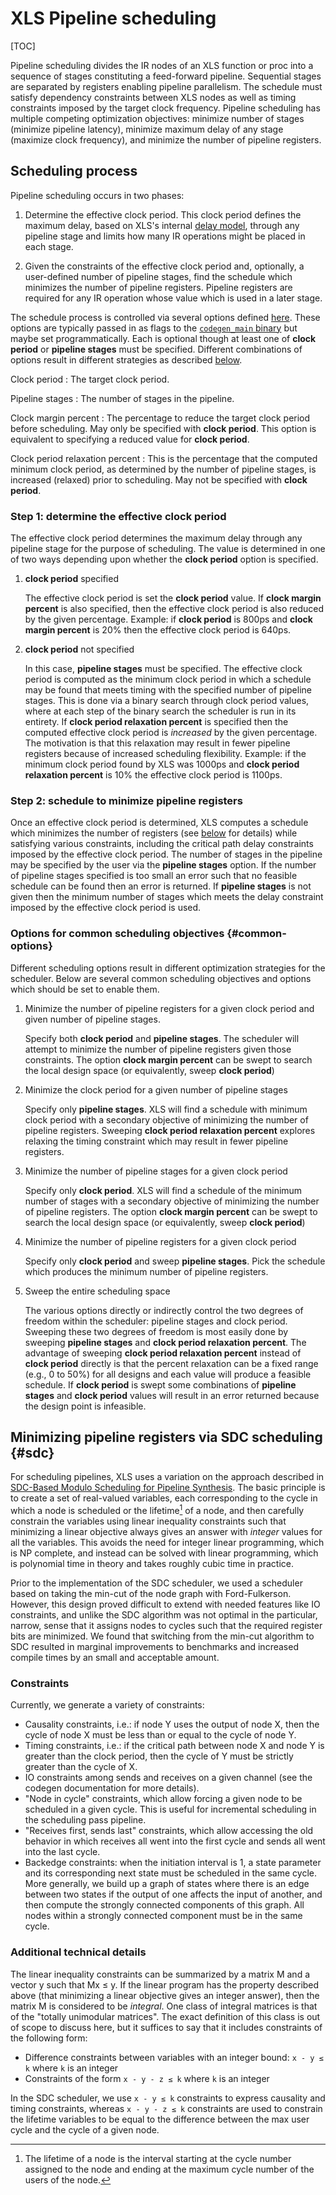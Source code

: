 # XLS Pipeline scheduling

[TOC]

Pipeline scheduling divides the IR nodes of an XLS function or proc into a
sequence of stages constituting a feed-forward pipeline. Sequential stages are
separated by registers enabling pipeline parallelism. The schedule must satisfy
dependency constraints between XLS nodes as well as timing constraints imposed
by the target clock frequency. Pipeline scheduling has multiple competing
optimization objectives: minimize number of stages (minimize pipeline latency),
minimize maximum delay of any stage (maximize clock frequency), and minimize the
number of pipeline registers.

## Scheduling process

Pipeline scheduling occurs in two phases:

1.  Determine the effective clock period. This clock period defines the maximum
    delay, based on XLS's internal [delay model](delay_estimation.md), through
    any pipeline stage and limits how many IR operations might be placed in each
    stage.

2.  Given the constraints of the effective clock period and, optionally, a
    user-defined number of pipeline stages, find the schedule which minimizes
    the number of pipeline registers. Pipeline registers are required for any IR
    operation whose value which is used in a later stage.

The schedule process is controlled via several options defined
[here](https://github.com/google/xls/tree/main/xls/scheduling/pipeline_schedule.h).
These options are typically passed in as flags to the
[`codegen_main` binary](https://github.com/google/xls/tree/main/xls/tools/codegen_main.cc)
but maybe set programmatically. Each is optional though at least one of **clock
period** or **pipeline stages** must be specified. Different combinations of
options result in different strategies as described [below](#common-options).

Clock period
:   The target clock period.

Pipeline stages
:   The number of stages in the pipeline.

Clock margin percent
:   The percentage to reduce the target clock period before scheduling. May only
    be specified with **clock period**. This option is equivalent to specifying
    a reduced value for **clock period**.

Clock period relaxation percent
:   This is the percentage that the computed minimum clock period, as determined
    by the number of pipeline stages, is increased (relaxed) prior to
    scheduling. May not be specified with **clock period**.

### Step 1: determine the effective clock period

The effective clock period determines the maximum delay through any pipeline
stage for the purpose of scheduling. The value is determined in one of two ways
depending upon whether the **clock period** option is specified.

1.  **clock period** specified

    The effective clock period is set the **clock period** value. If **clock
    margin percent** is also specified, then the effective clock period is also
    reduced by the given percentage. Example: if **clock period** is 800ps and
    **clock margin percent** is 20% then the effective clock period is 640ps.

2.  **clock period** not specified

    In this case, **pipeline stages** must be specified. The effective clock
    period is computed as the minimum clock period in which a schedule may be
    found that meets timing with the specified number of pipeline stages. This
    is done via a binary search through clock period values, where at each step
    of the binary search the scheduler is run in its entirety. If **clock period
    relaxation percent** is specified then the computed effective clock period
    is *increased* by the given percentage. The motivation is that this
    relaxation may result in fewer pipeline registers because of increased
    scheduling flexibility. Example: if the minimum clock period found by XLS
    was 1000ps and **clock period relaxation percent** is 10% the effective
    clock period is 1100ps.

### Step 2: schedule to minimize pipeline registers

Once an effective clock period is determined, XLS computes a schedule which
minimizes the number of registers (see [below](#sdc) for details) while
satisfying various constraints, including the critical path delay constraints
imposed by the effective clock period. The number of stages in the pipeline may
be specified by the user via the **pipeline stages** option. If the number of
pipeline stages specified is too small an error such that no feasible schedule
can be found then an error is returned. If **pipeline stages** is not given then
the minimum number of stages which meets the delay constraint imposed by the
effective clock period is used.

### Options for common scheduling objectives {#common-options}

Different scheduling options result in different optimization strategies for the
scheduler. Below are several common scheduling objectives and options which
should be set to enable them.

1.  Minimize the number of pipeline registers for a given clock period and given
    number of pipeline stages.

    Specify both **clock period** and **pipeline stages**. The scheduler will
    attempt to minimize the number of pipeline registers given those
    constraints. The option **clock margin percent** can be swept to search the
    local design space (or equivalently, sweep **clock period**)

2.  Minimize the clock period for a given number of pipeline stages

    Specify only **pipeline stages**. XLS will find a schedule with minimum
    clock period with a secondary objective of minimizing the number of pipeline
    registers. Sweeping **clock period relaxation percent** explores relaxing
    the timing constraint which may result in fewer pipeline registers.

3.  Minimize the number of pipeline stages for a given clock period

    Specify only **clock period**. XLS will find a schedule of the minimum
    number of stages with a secondary objective of minimizing the number of
    pipeline registers. The option **clock margin percent** can be swept to
    search the local design space (or equivalently, sweep **clock period**)

4.  Minimize the number of pipeline registers for a given clock period

    Specify only **clock period** and sweep **pipeline stages**. Pick the
    schedule which produces the minimum number of pipeline registers.

5.  Sweep the entire scheduling space

    The various options directly or indirectly control the two degrees of
    freedom within the scheduler: pipeline stages and clock period. Sweeping
    these two degrees of freedom is most easily done by sweeping **pipeline
    stages** and **clock period relaxation percent**. The advantage of sweeping
    **clock period relaxation percent** instead of **clock period** directly is
    that the percent relaxation can be a fixed range (e.g., 0 to 50%) for all
    designs and each value will produce a feasible schedule. If **clock period**
    is swept some combinations of **pipeline stages** and **clock period**
    values will result in an error returned because the design point is
    infeasible.

## Minimizing pipeline registers via SDC scheduling {#sdc}

For scheduling pipelines, XLS uses a variation on the approach described in
[SDC-Based Modulo Scheduling for Pipeline Synthesis](https://www.csl.cornell.edu/~zhiruz/pdfs/sdcmod-iccad2013.pdf).
The basic principle is to create a set of real-valued variables, each
corresponding to the cycle in which a node is scheduled or the
lifetime[^lifetime] of a node, and then carefully constrain the variables using
linear inequality constraints such that minimizing a linear objective always
gives an answer with *integer* values for all the variables. This avoids the
need for integer linear programming, which is NP complete, and instead can be
solved with linear programming, which is polynomial time in theory and takes
roughly cubic time in practice.

Prior to the implementation of the SDC scheduler, we used a scheduler based on
taking the min-cut of the node graph with Ford-Fulkerson. However, this design
proved difficult to extend with needed features like IO constraints, and unlike
the SDC algorithm was not optimal in the particular, narrow, sense that it
assigns nodes to cycles such that the required register bits are minimized. We
found that switching from the min-cut algorithm to SDC resulted in marginal
improvements to benchmarks and increased compile times by an small and
acceptable amount.

[^lifetime]: The lifetime of a node is the interval starting at the cycle number
    assigned to the node and ending at the maximum cycle number of the
    users of the node.

### Constraints

Currently, we generate a variety of constraints:

-   Causality constraints, i.e.: if node Y uses the output of node X, then the
    cycle of node X must be less than or equal to the cycle of node Y.
-   Timing constraints, i.e.: if the critical path between node X and node Y is
    greater than the clock period, then the cycle of Y must be strictly greater
    than the cycle of X.
-   IO constraints among sends and receives on a given channel (see the codegen
    documentation for more details).
-   "Node in cycle" constraints, which allow forcing a given node to be
    scheduled in a given cycle. This is useful for incremental scheduling in the
    scheduling pass pipeline.
-   "Receives first, sends last" constraints, which allow accessing the old
    behavior in which receives all went into the first cycle and sends all went
    into the last cycle.
-   Backedge constraints: when the initiation interval is 1, a state parameter
    and its corresponding next state must be scheduled in the same cycle. More
    generally, we build up a graph of states where there is an edge between two
    states if the output of one affects the input of another, and then compute
    the strongly connected components of this graph. All nodes within a strongly
    connected component must be in the same cycle.

### Additional technical details

The linear inequality constraints can be summarized by a matrix M and a vector y
such that Mx ≤ y. If the linear program has the property described above (that
minimizing a linear objective gives an integer answer), then the matrix M is
considered to be *integral*. One class of integral matrices is that of the
"totally unimodular matrices". The exact definition of this class is out of
scope to discuss here, but it suffices to say that it includes constraints of
the following form:

-   Difference constraints between variables with an integer bound: `x - y ≤ k`
    where `k` is an integer
-   Constraints of the form `x - y - z ≤ k` where `k` is an integer

In the SDC scheduler, we use `x - y ≤ k` constraints to express causality and
timing constraints, whereas `x - y - z ≤ k` constraints are used to constrain
the lifetime variables to be equal to the difference between the max user cycle
and the cycle of a given node.
